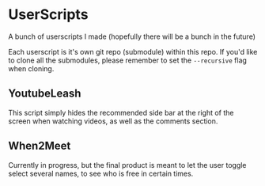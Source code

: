 # UserScripts
A bunch of userscripts I made (hopefully there will be a bunch in the future)

Each userscript is it's own git repo (submodule) within this repo. If you'd like to clone all the submodules, please remember to set the `--recursive` flag when cloning.

## YoutubeLeash
This script simply hides the recommended side bar at the right of the screen when watching videos, as well as the comments section.

## When2Meet
Currently in progress, but the final product is meant to let the user toggle select several names, to see who is free in certain times.
